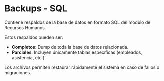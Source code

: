 # Backups - SQL

Contiene respaldos de la base de datos en formato SQL del módulo de Recursos Humanos.

Estos respaldos pueden ser:
- **Completos**: Dump de toda la base de datos relacionada.
- **Parciales**: Incluyen únicamente tablas específicas (empleados, asistencia, etc.).

Los archivos permiten restaurar rápidamente el sistema en caso de fallos o migraciones.
